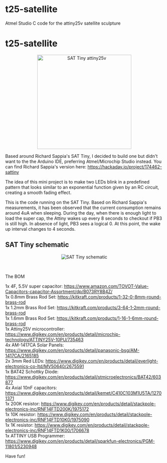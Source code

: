 # t25-satellite
Atmel Studio C code for the attiny25v satellite sculpture

# t25-satellite

<p align="center">
  <img width="300" src="https://postimg.cc/94Cjv5wW" alt="SAT Tiny attiny25v">
</p>

<p>Based around Richard Sappia's SAT Tiny, I decided to build one but didn't want to the the Arduino IDE, preferring Atmel/Microchip Studio instead.
You can find Richard Sappia's version here: <a href="https://hackaday.io/project/174462-sattiny">https://hackaday.io/project/174462-sattiny</a></p>
<p>The idea of this mini project is to make two LEDs blink in a predefined pattern that looks similar to an exponential function given by an RC circuit, creating a smooth fading effect.</p>
<p>This is the code running on the SAT Tiny. Based on Richard Sappia's measurements, it has been observed that the current consumption remains around 4uA when sleeping. During the day, when there is enough light to load the super cap, the Attiny wakes up every 8 seconds to checkout if PB3 is still high. In absence of light, PB3 sees a logical 0. At this point, the wake up interval changes to 4 seconds.</p>

<h2>SAT Tiny schematic</h2>

<p align="center">
  <img src="https://postimg.cc/ThkBC5cY" alt="SAT Tiny schematic">
</p>

<p>&nbsp;</p>
<p>The BOM</p>
<p>
1x 4F, 5.5V super capacitor: <a href="https://www.amazon.com/TOVOT-Value-Capacitors-capacitor-Assortment/dp/B073RY8B4Z/">https://www.amazon.com/TOVOT-Value-Capacitors-capacitor-Assortment/dp/B073RY8B4Z/</a><br />
1x 0.8mm Brass Rod Set: <a href="https://kitkraft.com/products/1-32-0-8mm-round-brass-rod">https://kitkraft.com/products/1-32-0-8mm-round-brass-rod</a><br />
1x 1.2mm Brass Rod Set: <a href="https://kitkraft.com/products/3-64-1-2mm-round-brass-rod">https://kitkraft.com/products/3-64-1-2mm-round-brass-rod</a><br />
1x 1.6mm Brass Rod Set: <a href="https://kitkraft.com/products/1-16-1-6mm-round-brass-rod">https://kitkraft.com/products/1-16-1-6mm-round-brass-rod</a><br />
1x Attiny25V microcontroller: <a href="https://www.digikey.com/en/products/detail/microchip-technology/ATTINY25V-10PU/735463">https://www.digikey.com/en/products/detail/microchip-technology/ATTINY25V-10PU/735463</a><br />
4x AM-1417CA Solar Panels: <a href="https://www.digikey.com/en/products/detail/panasonic-bsg/AM-1417CA/2165185">https://www.digikey.com/en/products/detail/panasonic-bsg/AM-1417CA/2165185</a><br />
2x 3mm Red LEDs: <a href="https://www.digikey.com/en/products/detail/everlight-electronics-co-ltd/MV50640/2675591">https://www.digikey.com/en/products/detail/everlight-electronics-co-ltd/MV50640/2675591</a><br />
1x BAT42 Schottky Diode: <a href="https://www.digikey.com/en/products/detail/stmicroelectronics/BAT42/603877">https://www.digikey.com/en/products/detail/stmicroelectronics/BAT42/603877</a><br />
4x Axial 10nF capacitors: <a href="https://www.digikey.com/en/products/detail/kemet/C410C103M1U5TA/12701371">https://www.digikey.com/en/products/detail/kemet/C410C103M1U5TA/12701371</a><br />
1x 200K resistor: <a href="https://www.digikey.com/en/products/detail/stackpole-electronics-inc/RNF14FTD200K/1975172">https://www.digikey.com/en/products/detail/stackpole-electronics-inc/RNF14FTD200K/1975172</a><br />
1x 10K resistor: <a href="https://www.digikey.com/en/products/detail/stackpole-electronics-inc/RNF14FTD10K0/1975090">https://www.digikey.com/en/products/detail/stackpole-electronics-inc/RNF14FTD10K0/1975090</a><br />
1x 1K resistor: <a href="https://www.digikey.com/en/products/detail/stackpole-electronics-inc/RNF14FTD1K00/1706678">https://www.digikey.com/en/products/detail/stackpole-electronics-inc/RNF14FTD1K00/1706678</a><br />
1x ATTINY USB Programmer: <a href="https://www.digikey.com/en/products/detail/sparkfun-electronics/PGM-11801/5230948">https://www.digikey.com/en/products/detail/sparkfun-electronics/PGM-11801/5230948</a><br />
</p>
<p>Have fun!</p>

